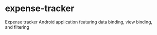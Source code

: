 # expense-tracker
Expense tracker Android application featuring data binding, view binding, and filtering
